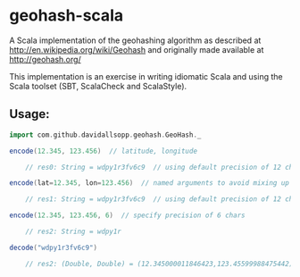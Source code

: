 geohash-scala
=============

A Scala implementation of the geohashing algorithm as described at 
http://en.wikipedia.org/wiki/Geohash and originally made available at 
http://geohash.org/

This implementation is an exercise in writing idiomatic Scala and using the 
Scala toolset (SBT, ScalaCheck and ScalaStyle).

## Usage:

```scala
import com.github.davidallsopp.geohash.GeoHash._

encode(12.345, 123.456)  // latitude, longitude

    // res0: String = wdpy1r3fv6c9  // using default precision of 12 chars

encode(lat=12.345, lon=123.456)  // named arguments to avoid mixing up latitude and longitude

    // res1: String = wdpy1r3fv6c9  // using default precision of 12 chars

encode(12.345, 123.456, 6)  // specify precision of 6 chars

    // res2: String = wdpy1r

decode("wdpy1r3fv6c9")

    // res2: (Double, Double) = (12.345000011846423,123.45599988475442)
```
